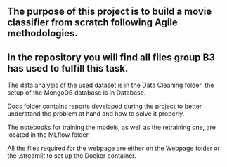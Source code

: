 ## The purpose of this project is to build a movie classifier from scratch following Agile methodologies.

## In the repository you will find all files group B3 has used to fulfill this task.

The data analysis of the used dataset is in the Data Cleaning folder, the setup of the MongoDB database is in Database.

Docs folder contains reports developed during the project to better understand the problem at hand and how to solve it properly.

The notebooks for training the models, as well as the retraining one, are located in the MLflow folder.

All the files required for the webpage are either on the Webpage folder or the .streamlit to set up the Docker container.

